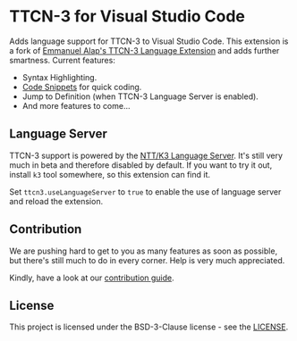 # TTCN-3 for Visual Studio Code

Adds language support for TTCN-3 to Visual Studio Code. This extension is a fork
of [Emmanuel Alap's TTCN-3 Language Extension](https://github.com/ealap/vscode-language-ttcn)
and adds further smartness. Current features:

* Syntax Highlighting.
* [Code Snippets](https://github.com/nokia/vscode-ttcn3/blob/master/snippets/ttcn.tmSnippet.json) for quick coding.
* Jump to Definition (when TTCN-3 Language Server is enabled).
* And more features to come...


## Language Server

TTCN-3 support is powered by the [NTT/K3 Language Server](http://github.com/nokia/ntt).
It's still very much in beta and therefore disabled by default. If you want to
try it out, install `k3` tool somewhere, so this extension can find it.

Set `ttcn3.useLanguageServer` to `true` to enable the use of language server and
reload the extension.


## Contribution

We are pushing hard to get to you as many features as soon as possible, but
there's still much to do in every corner. Help is very much appreciated. 

Kindly, have a look at our [contribution guide](CONTRIBUTING.md).


## License

This project is licensed under the BSD-3-Clause license - see the [LICENSE](https://github.com/nokia/vscode-ttcn3/blob/master/LICENSE).